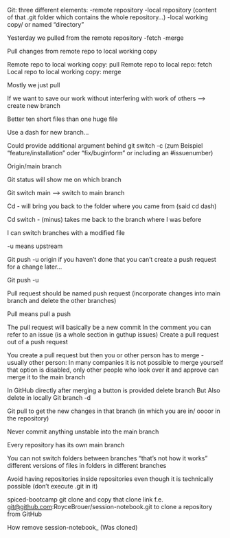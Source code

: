 Git: three different elements: -remote repository -local repository (content of that .git folder which contains the whole repository…) -local working copy/ or named “directory”

Yesterday we pulled from the remote repository -fetch -merge

Pull changes from remote repo to local working copy

Remote repo to local working copy: pull
Remote repo to local repo: fetch
Local repo to local working copy: merge

Mostly we just pull

If we want to save our work without interfering with work of others —> create new branch

Better ten short files than one huge file

Use a dash for new branch…

Could provide additional argument behind git switch -c <newbranchname> (zum Beispiel “feature/installation” oder “fix/buginform” or including an #issuenumber)

Origin/main branch

Git status will show me on which branch

Git switch main —> switch to main branch

Cd - will bring you back to the folder where you came from (said cd dash)

Cd switch - (minus) takes me back to the branch where I was before

I can switch branches with a modified file

-u means upstream

Git push -u origin <branchname> if you haven’t done that you can’t create a push request for a change later…

Git push -u

Pull request should be named push request (incorporate changes into main branch and delete the other branches)

Pull means pull a push

The pull request will basically be a new commit
In the comment you can refer to an issue (is a whole section in guthup issues)
Create a pull request out of a push request

You create a pull request but then you or other person has to merge - usually other person:
In many companies it is not possible to merge yourself that option is disabled, only other people who look over it and approve can merge it to the main branch

In GitHub directly after merging a button is provided delete branch
But
Also delete in locally
Git branch -d <branchname>

Git pull to get the new changes in that branch (in which you are in/ oooor in the repository)

Never commit anything unstable into the main branch

Every repository has its own main branch

You can not switch folders between branches “that’s not how it works” different versions of files in folders in different branches

Avoid having repositories inside repositories even though it is technically possible (don’t execute .git in it)

spiced-bootcamp git clone and copy that clone link f.e. git@github.com:RoyceBrouer/session-notebook.git to clone a repository from GitHub

How remove session-notebook\_
(Was cloned)

